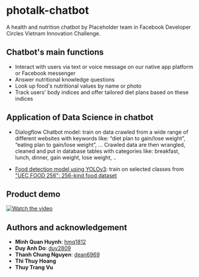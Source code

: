 # photalk-chatbot
A health and nutrition chatbot by Placeholder team in Facebook Developer Circles Vietnam Innovation Challenge.

## Chatbot's main functions
* Interact with users via text or voice message on our native app platform or Facebook messenger
* Answer nutritional knowledge questions
* Look up food's nutritional values by name or photo 
* Track users' body indices and offer tailored diet plans based on these indices 

## Application of Data Science in chatbot
* Dialogflow Chatbot model: train on data crawled from a wide range of different websites with keywords like: “diet plan to gain/lose weight”, “eating plan to gain/lose weight”, ... Crawled data are then wrangled, cleaned and put in database tables with categories like: breakfast, lunch, dinner, gain weight, lose weight, ..

* [Food detection model using YOLOv3](https://github.com/hmq1812/food-detection): train on selected classes from ["UEC FOOD 256": 256-kind food dataset](http://foodcam.mobi/dataset256.html)

## Product demo
[![Watch the video](https://i.imgur.com/vKb2F1B.png)](https://youtu.be/E5XJWdFVycU)

## Authors and acknowledgement
* **Minh Quan Huynh**: [hmq1812](https://github.com/hmq1812)
* **Duy Anh Do**: [duy2809](https://github.com/duy2809)
* **Thanh Chung Nguyen**: [dean6969](https://github.com/dean6969/)
* **Thi Thuy Hoang**
* **Thuy Trang Vu**




